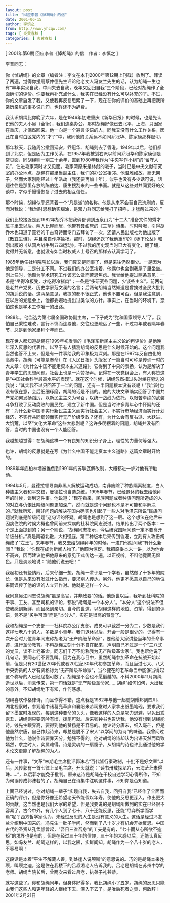```yaml
---
layout: post
title: "回应李普《悼胡绳》的信"
date: 2001-06-15
author: 李慎之
from: http://www.yhcqw.com/
tags: [ 炎黄春秋 ]
categories: [ 炎黄春秋 ]
---
```



[ 2001年第6期 回应李普《悼胡绳》的信　作者：李慎之 ]

李普同志：


你《悼胡绳》的文章（编者注：李文在本刊2000年第12期上刊载）收到了。拜读了两遍，觉得你援用蔡仲德先生评论他老丈人冯友兰先生的话，认为胡绳一生也有“早年实现自我，中间失去自我，晚年又回归自我”三个阶段，已经对胡绳作了全面确切的评价。你要我再补充点什么，我实在已经没有什么可以补充的了。不过，你的文章启发了我，又使我再反复思索了一下，现在在你的评价的基础上再把我所亲历亲见的事多说几句，也许还不为辞费。


我认识胡绳比你晚了六年，是在1946年初进重庆《新华日报》的时候，也是先认识他的夫人小吴（全衡），我们连桌办公。那时胡绳好像已去北平、上海，只因家在重庆，才偶然回来。他一向是一个寡言少语的人，同我又没有什么工作关系，因此在当时白区党内的“才子”中，我同他的关系远不如同乔冠华、陈家康那样密切。


那年秋天，我随周公撤回延安，乔冠华、胡绳则去了香港。1949年以后，他们都到了北京，但是因为工作关系，在1957年我被划右派以前同乔冠华和陈家康倒是常见面，同胡绳则一别三十余年，直到1980年我作为“中央写作小组”的“留守人员”，住进毛家湾时才又见面。毛家湾原来是林彪的宅子，当时已是中央文献研究室的办公地点，胡绳在那里当副主任，我们的办公室相邻。他温雅如故，毫无架子，然而大家刚刚经过十年浩劫（我还要再加十年），似乎也没有多少话可说，话题往往是那里存放的陈伯达、康生搜刮来的一些书画。就是从这些对共同爱好的交谈中，才似乎慢慢恢复了过去的相互信任。

那个时候，胡绳似乎还背着一个“凡是派”的名称。他是从来不会替自己洗刷的，反而对我说：“我当时思想确实糊涂，是邓力群同志给我打了招呼，才猛醒过来的。”


我们比较接近是到1982年胡乔木把我俩都调到玉泉山为“十二大”准备文件的秀才班子里去以后。两人比屋而居，他带有聂绀弩的《三草》诗集，时时吟哦，引得胡乔木也知道了聂老的千古奇诗而专门去拜访了一次，还请人民出版社为他出版了《散宜生诗》，并且亲自作序揄扬。那时，胡绳还送了我他重印的《枣下论丛》和刚出版的《从鸦片战争到五四运动》。不过我的历史观当时已大有变化，翻了翻，觉得并无新意，也就没有如当时权威人士号召的那样去认真学习了。


1985年他任社科院院长以后，我们算又是同事了，但是来往仍然很少。一是因为他是领导，二是分工不同。不过我们的办公室挨着，他偶尔也会到我屋子里坐坐。刚上任时，他颇为学术研究工作该怎么做而苦思焦虑。我曾给他提过两条意见：一条是“坐得冷板凳，才吃得冷猪肉”；一条是“多研究些问题，少谈些主义”。前两句是老共产党员、历史学家范文澜的名言；后两句胡绳当然知道是曾挨过全民大批判的胡适说的话。这两条意见，我提的都不很正式，他也不置可否。但是我注意到，在以后的党组会上，他都委婉地提出过类似的方针。事实上，在当时的环境下，恐怕这也是学术工作唯一的出路。


1988年，他当选为第七届全国政协副主席，一下子成为“党和国家领导人”了。我怕自己秉性难改，言行不慎而连累他，交往也更疏远了一些，不过每年或者隔年春节，总是到他家里拜个年而已。


现在世人都知道胡绳在1999年初发表的《毛泽东新民主主义论的再评价》是他晚年深入反思的代表作。以至于有人猜测胡绳的反思是什么时候开始的。这个问题我当然也答不上来，但是有一件事给我的印象极为深刻。那是在1987年反自由化的高潮中，胡绳（可能是奉命）在《人民日报》头版发了一篇当时可称是传诵一时的大文章：《为什么中国不能走资本主义道路》。它得到了中央的表扬，认为是解决了青年学生的思想问题。社会上也是一片赞扬声。记得在一次党组会上，有人称赞这是“中国社会科学最高水平的表现”。就在这个时候，胡绳忽然扭过头对坐在旁边的我说：“其实我不过只回答了一半的问题，还有一半问题根本没有谈呢！”我当时也没有很在意，会后细细琢磨，胡绳的话是不错的。他的大块文章确实回答了中国共产党如何发扬蹈厉，以新民主主义为号召，以统一战线为依托，以艰苦卓绝的武装斗争打败了反动腐败的国民党，建立了新中国。但是当时许多青年心中怀疑的还有：为什么新中国不实行新民主主义而实行社会主义，不实行市场经济而实行计划经济，不实行共同纲领而实行无产阶级专政？还有，为什么会有反右派、大跃进、大饥荒，以至“文化大革命”这些大悲剧呢？这许多明摆着的问题，胡绳并没有回答，当时的中国也没有一个人能回答。

我越想越觉得：在胡绳这样一个有良知的知识分子身上，理性的力量何等强大。

也许，胡绳的反思就是在写《为什么中国不能走资本主义道路》这篇文章时开始的。

1989年年底柏林墙被推倒到1991年的苏联瓦解改制，大概都进一步对他有所触动。


1994年5月，曼德拉领导南非黑人解放运动成功，南非废除了种族隔离制度，白人种族主义者和平交权，曼德拉也当选总统。1995年春节，已经退休的我去给他拜年的时候，谈到这件事。他说道：“现在看来，民族问题或者种族问题所造成的人的对立与仇恨比阶级问题更加深广，然而就是这个问题也不是不可能和平解决的。”就我所知，南非问题的解决在国内确实也引起了一些人对毛泽东所说“民族问题说到底是阶级问题”这句话的怀疑。胡绳也是想到了这一层。这个想法在他后来因病住院的时候大概也曾同前来探病的社科院同志说过。结果传出了两个版本：一个是上面提到的；另一个则说，“胡绳同志指示，今后研究国际问题一定不要离开阶级分析。”真是南辕北辙，大相径庭。第二种版本后来传到香港，立刻有人攻击胡绳成了“左王”。来年春节，我又去给胡绳拜年的时候，一进门他就问我“有什么新闻？”我说：“你现在成为新闻人物了。”他颇为惊讶。我把原委本末一讲，以为他会不高兴，因而建议他把他原来的意见正式传达一遍，以正视听。不料他竟面无愠色。只是淡淡地说：“随他们说去吧！”


我起初还有些纳闷，后来仔细一想，胡绳一辈子是一个学者，虽然做了十多年的院长，但是从来没有发过什么指示，要求别人传达。另外，他更不愿意以自己的地位来同误传了他的话的人立异作对。他就是这样一个人。


我同意吴江同志说胡绳“虽是高官，并非政要”的话。他逝世以后，我听到社科院的干事、工友、甚至司机的评论，都说“胡绳是一个本分人”。“本分人”这个说法不但使我感到新鲜，而且感到亲切。当今的世道，以胡绳这样的地位、资望，得到的评语，竟不是“炙手可热”而是“本分人”，实在是很高的赞誉了。


我和胡绳是一个支部——社科院办公厅支部。成员可以截然一分为二，少数是我们这样七老八十的人，多数是小青年。我们退休以后，开会一般是很少的。记得有一次开会时几位青年同志称胡老为“无产阶级革命家”，要他给大家讲些当年的革命事迹，进行革命教育。不料胡绳立刻十分不自在起来，声明自己不过是一个“三八式的党员，谈不上老革命。同志们千万不能称我为无产阶级革命家”。我也帮他说了几句话，要同志们不要乱叫。因为在我心目中，虽然胡绳参加革命在抗战开始以前，但是只有20世纪20年代或者20世纪30年代初参加革命，而且当过七大、八大中央委员的人才有资格称为“无产阶级革命家”，当今健在的老革命当中能够当得起这个称号的人已经屈指可数了。胡绳是不会也不愿僭越的。不料2000年11月胡绳逝世以后，消息传来，第一句话就是“无产阶级革命家……胡绳”如何如何，大出我的意外。不知胡绳地下有知，作何感想。


胡绳喜欢作格律诗，而且作得不错，这点我是1982年与他一起随胡耀邦到四川、湖北视察时，参观隆中诸葛亮草庐和襄阳米芾祠堂时人家拿出纸墨笔砚，要求我们留下墨宝时发现的。每到这种要命的关头，像我这样的人总是竭力退避，以免出乖露丑，胡绳则只要沉吟有顷，援笔可就。后来钱钟书也告诉我，他没有想到胡绳能诗。钱先生眼界高，要得到他的赞扬是不容易的。他论诗分唐宋，细入毫芒，但是他虽然宗唐，自己作起诗来，却总是脱不了宋人“以学问的为诗”的味道。我曾问过他为什么，他说作诗要靠天分，勉强不得的。他对胡绳的诗却认为出语天然而风致嫣然，求之时人，实属难得。诗是灵魂的一扇窗子，从胡绳的诗也许比通过他的学术论文更能了解胡绳的为人。


还有一件事，“文革”末期毛主席批评郭沫若“百代皆行秦政制，十批不是好文章”以后，风传郭有一首七律上呈毛主席。开头就说：“读书卅载探龙穴，云海茫茫未得珠……”，以后郭才能免于批判。原来这诗是胡绳在干校自述学习心得所作，不知为何误传成郭沫若的了。胡绳自己在诗集中注明这件事，不知你是否知道。


上面已经说过，你对胡绳一辈子“实现自我，失去自我，回归自我”已经作了全面而正确的评价，但是你好像还希望老天爷能假以年寿，使他的反思更深入，作出更大的贡献。这当然也是我们大家的希望，但是我要说的是胡绳所做到的实在已经很不容易了。古今中外，有几个人到了七十、八十还能反思，还能“尽弃所学而学焉”呢？西方哲学家认为，未经过反思的人生是没有意义的人生。这话是经过冯友兰介绍到中国来的。冯先生一肚子学问，然而到了八十岁才有机会开始反思。中国古代的圣贤从孔孟颜曾起，“吾日三省吾身”的工夫是有的，“七十而从心所欲不逾矩”的境界也是有的，但是在经过三十年的信仰，三十年的大惑以后，还能认真反思，如冯友兰、胡绳这样的，以我之陋，实鲜闻知。胡绳作为一个八十岁的老人，不容易啊！


这段话是本着“平生不解藏人善，到处逢人说项斯”的意思说的。巧的是胡绳本来姓项，叫项之迪。这是住在我楼下的吕叔湘老人告诉我的。吕老是胡绳在苏州中学的老师。胡绳当院长后，曾两次来看过吕老，执弟子礼甚恭。

就写这些了。你和胡绳同年，但身体好得多，我比胡绳小了五岁。胡绳的反思只能由我们这些人和更年轻的人继续下去、深入下去了。是唯后死者之责，何敢辞！ 
2001年2月21日


